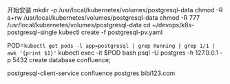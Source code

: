
开始安装
mkdir -p /usr/local/kubernetes/volumes/postgresql-data
chmod -R a+rw /usr/local/kubernetes/volumes/postgresql-data
chmod -R 777 /usr/local/kubernetes/volumes/postgresql-data
cd ~/devops/k8s-postgresql-single
kubectl create -f postgresql-pv.yaml


POD=`kubectl get pods -l app=postgresql | grep Running | grep 1/1 | awk '{print $1}'`
kubectl exec -it $POD bash
psql -U postgres -h 127.0.0.1 -p 5432
create database confluence;

postgresql-client-service
confluence
postgres
bibi123.com
